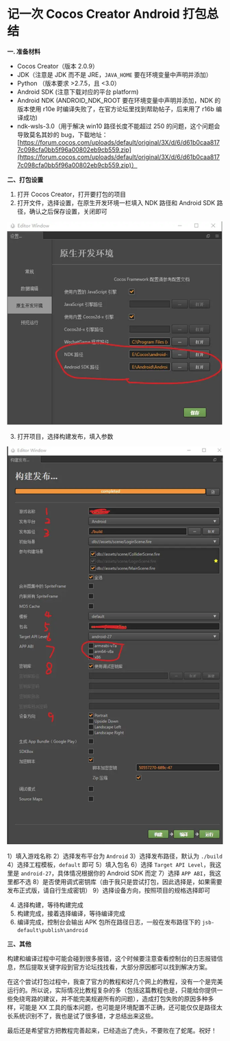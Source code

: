 # 记一次 Cocos Creator Android 打包总结

**一. 准备材料**

-   Cocos Creator（版本 2.0.9）
-   JDK（注意是 JDK 而不是 JRE，`JAVA_HOME` 要在环境变量中声明并添加）
-   Python （版本要求 >2.7.5，且 <3.0）
-   Android SDK (注意下载对应的平台 platform)
-   Android NDK (ANDROID_NDK_ROOT 要在环境变量中声明并添加，NDK 的版本使用 r10e 时编译失败了，在官方论坛里找到帮助帖子，后来用了 r16b 编译成功)
-   ndk-wsls-3.0（用于解决 win10 路径长度不能超过 250 的问题，这个问题会导致莫名其妙的 bug，下载地址：[https://forum.cocos.com/uploads/default/original/3X/d/6/d61b0caa8177c098cfa0bb5f96a00802eb9cb559.zip](https://forum.cocos.com/uploads/default/original/3X/d/6/d61b0caa8177c098cfa0bb5f96a00802eb9cb559.zip)）

**二、打包设置**

1.  打开 Cocos Creator，打开要打包的项目
2.  打开文件，选择设置，在原生开发环境一栏填入 NDK 路径和 Android SDK 路径，确认之后保存设置，关闭即可

![](../img/cocos-android-package/settings.png)

3.  打开项目，选择构建发布，填入参数

![](../img/cocos-android-package/package.png)

1）填入游戏名称
2）选择发布平台为 `Android`
3）选择发布路径，默认为 `./build`
4）选择工程模板，`default` 即可
5）填入包名
6）选择 `Target API Level`，我这里是 `android-27`，具体情况根据你的 Android SDK 而定
7）选择 `APP ABI`，我这里都不选
8）是否使用调式密钥库（由于我只是尝试打包，因此选择是，如果需要发布正式版，请自行生成密钥）
9）选择设备方向，按照项目的规格选择即可

4. 选择构建，等待构建完成
5. 构建完成，接着选择编译，等待编译完成
6. 编译完成，控制台会输出 APK 包所在路径日志，一般在发布路径下的 `jsb-default\publish\android`

**三、其他**

构建和编译过程中可能会碰到很多报错，这个时候要注意查看控制台的日志报错信息，然后提取关键字段到官方论坛找找看，大部分原因都可以找到解决方案。

在这个尝试打包过程中，我查了官方的教程和好几个网上的教程，没有一个是完美运行的。所以说，实际情况比教程复杂的多（包括这篇教程也是，只能给你提供一些免绕弯路的建议，并不能完美规避所有的问题），造成打包失败的原因多种多样，可能是 XX 工具的版本问题，也可能是环境配置不正确，还可能仅仅是路径太长系统识别不了，我也是试了很多错，才总结出来这些。

最后还是希望官方把教程完善起来，已经造出了虎头，不要败在了蛇尾。祝好！
